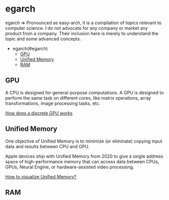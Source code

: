 # egarch
egarch => Pronounced as easy-arch, it is a compilation of topics relevant to computer science. I do not advocate for any company or market any product from a company. Their inclusion here is merely to understand the topic and some advanced concepts.    

  * egarch(#egarch)
    * [GPU](#gpu)
    * [Unified Memory](#unified-memory)
    * [RAM](#ram)


## GPU   

A CPU is designed for general-purpose computations. A GPU is designed to perform the same task on different cores, like matrix operations, array transformations, image processing tasks, etc.     

[How does a discrete GPU works](https://www.quora.com/How-does-a-GPU-work?no_redirect=1)     


## Unified Memory    

One objective of Unified Memory is to minimize (or eliminate) copying input data and results between CPU and GPU.     

Apple devices ship with Unified Memory from 2020 to give a single address space of high-performance memory that can access data between CPUs, GPUs, Neural Engine, or hardware-assisted video processing.    

[How to visualize Unified Memory?](https://www.makeuseof.com/what-is-unified-memory/)     

## RAM   
